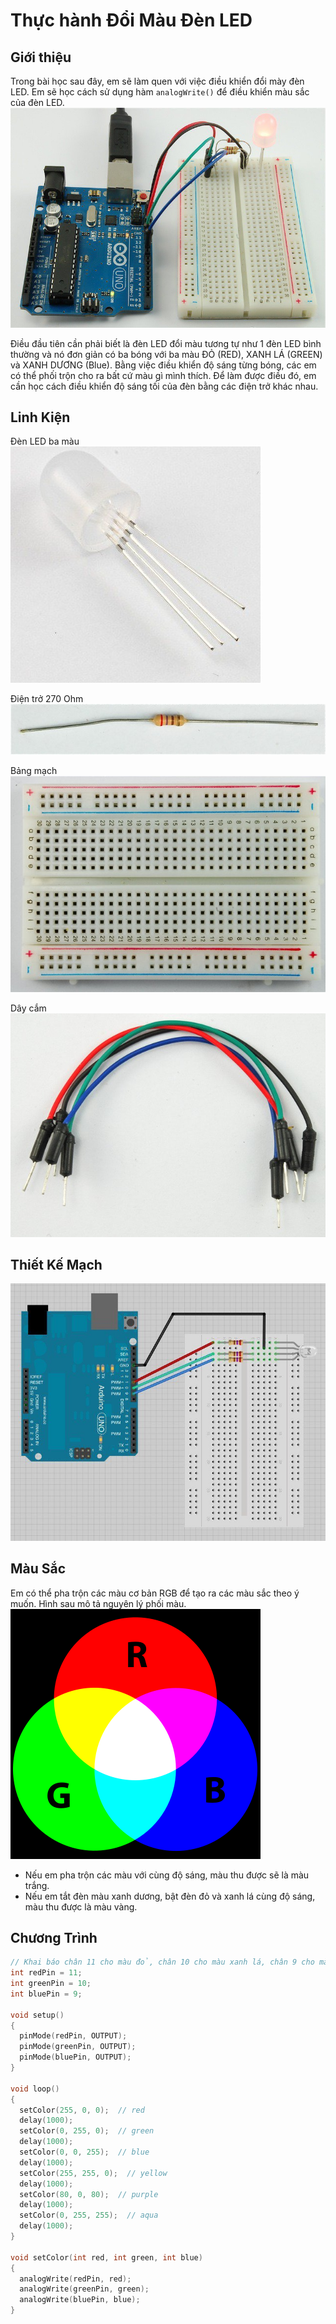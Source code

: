 # Thực hành Đổi Màu Đèn LED
## Giới thiệu
Trong bài học sau đây, em sẽ làm quen với việc điều khiển đổi mày đèn LED. Em sẽ học cách sử dụng hàm ```analogWrite()``` để điều khiển màu sắc của đèn LED.
![alt](images/tutorial-03/learn_arduino_project_3_on_breadboard.jpg)

Điều đầu tiên cần phải biết là đèn LED đổi màu tương tự như 1 đèn LED bình thường và nó đơn giản có ba bóng với ba màu ĐỎ (RED), XANH LÁ (GREEN) và XANH DƯƠNG (Blue). Bằng việc điều khiển độ sáng từng bóng, các em có thể phối trộn cho ra bất cứ màu gì mình thích.
Để làm được điều đó, em cần học cách điều khiển độ sáng tối của đèn bằng các điện trở khác nhau.

## Linh Kiện
Đèn LED ba màu
![alt](images/tutorial-03/learn_arduino_rgb_cc_10mm.jpg)

Điện trở 270 Ohm
![alt](images/tutorial-03/learn_arduino_R-270_web.jpg)

Bảng mạch
![alt](images/tutorial-03/learn_arduino_breadboard_half_web.jpg)

Dây cắm
![alt](images/tutorial-03/learn_arduino_jumpers_web.jpg)

## Thiết Kế Mạch
![alt](images/tutorial-03/learn_arduino_fritzing.jpg)

## Màu Sắc
Em có thể pha trộn các màu cơ bản RGB để tạo ra các màu sắc theo ý muốn. Hình sau mô tả nguyên lý phối màu.
![alt](images/tutorial-03/learn_arduino_rgb_color.png)

* Nếu em pha trộn các màu với cùng độ sáng, màu thu được sẽ là màu trắng.
* Nếu em tắt đèn màu xanh dương, bật đèn đỏ và xanh lá cùng độ sáng, màu thu được là màu vàng.

## Chương Trình
```C
// Khai báo chân 11 cho màu đỏ, chân 10 cho màu xanh lá, chân 9 cho màu xanh dương
int redPin = 11;
int greenPin = 10;
int bluePin = 9;
 
void setup()
{
  pinMode(redPin, OUTPUT);
  pinMode(greenPin, OUTPUT);
  pinMode(bluePin, OUTPUT);  
}
 
void loop()
{
  setColor(255, 0, 0);  // red
  delay(1000);
  setColor(0, 255, 0);  // green
  delay(1000);
  setColor(0, 0, 255);  // blue
  delay(1000);
  setColor(255, 255, 0);  // yellow
  delay(1000);  
  setColor(80, 0, 80);  // purple
  delay(1000);
  setColor(0, 255, 255);  // aqua
  delay(1000);
}

void setColor(int red, int green, int blue)
{
  analogWrite(redPin, red);
  analogWrite(greenPin, green);
  analogWrite(bluePin, blue);  
}
```